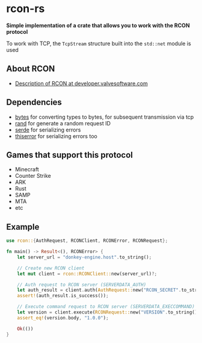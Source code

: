 # rcon-rs

**Simple implementation of a crate that allows you to work with the RCON protocol**

To work with TCP, the `TcpStream` structure built into the `std::net` module is used

## About RCON
- [Description of RCON at developer.valvesoftware.com](https://developer.valvesoftware.com/wiki/Source_RCON_Protocol)

## Dependencies
- [bytes](https://crates.io/crates/bytes) for converting types to bytes, for subsequent transmission via tcp
- [rand](https://crates.io/crates/rand) for generate a random request ID
- [serde](https://crates.io/crates/serde) for serializing errors
- [thiserror](https://crates.io/crates/thiserror) for serializing errors too

## Games that support this protocol
- Minecraft
- Counter Strike
- ARK
- Rust
- SAMP
- MTA
- etc

## Example

```rust
use rcon::{AuthRequest, RCONClient, RCONError, RCONRequest};

fn main() -> Result<(), RCONError> {
    let server_url = "donkey-engine.host".to_string();

    // Create new RCON client
    let mut client = rcon::RCONClient::new(server_url)?;

    // Auth request to RCON server (SERVERDATA_AUTH)
    let auth_result = client.auth(AuthRequest::new("RCON_SECRET".to_string()))?;
    assert!(auth_result.is_success());

    // Execute command request to RCON server (SERVERDATA_EXECCOMMAND)
    let version = client.execute(RCONRequest::new("VERSION".to_string()))?;
    assert_eq!(version.body, "1.0.0");

    Ok(())
}

```
